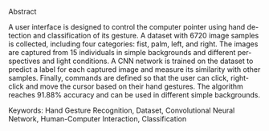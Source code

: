 Abstract

A user interface is designed to control the computer pointer using hand de- tection and classification of its gesture. A dataset with 6720 image samples is collected, including four categories: fist, palm, left, and right. The images are captured from 15 individuals in simple backgrounds and different per- spectives and light conditions. A CNN network is trained on the dataset to predict a label for each captured image and measure its similarity with other samples. Finally, commands are defined so that the user can click, right-click and move the cursor based on their hand gestures. The algorithm reaches 91.88% accuracy and can be used in different simple backgrounds.

Keywords: Hand Gesture Recognition, Dataset, Convolutional Neural Network, Human-Computer Interaction, Classification
